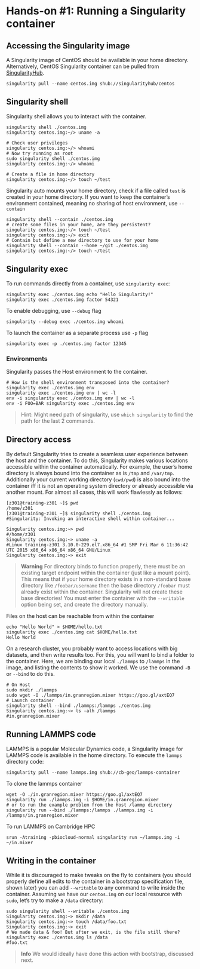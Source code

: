 # Hands-on #1: Running a Singularity container
## Accessing the Singularity image
A Singularity image of CentOS should be available in your home directory.
Alternatively, CentOS Singularity container can be pulled
from [SingularityHub](https://singularity-hub.org).
```
singularity pull --name centos.img shub://singularityhub/centos
```

## Singularity shell
Singularity shell allows you to interact with the container.

```shell
singularity shell ./centos.img
singularity centos.img:~/> uname -a

# Check user privileges
singularity centos.img:~/> whoami
# Now try running as root
sudo singularity shell ./centos.img
singularity centos.img:~/> whoami

# Create a file in home directory
singularity centos.img:~/> touch ~/test
```
Singularity auto mounts your home directory, check if a file called `test` is
created in your home directory. If you want to keep the container’s environment
contained, meaning no sharing of host environment, use `--contain`

```shell
singularity shell --contain ./centos.img
# create some files in your home, are they persistent?
singularity centos.img:~/> touch ~/test
singularity centos.img:~/> exit
# Contain but define a new directory to use for your home
singularity shell --contain --home ~/git ./centos.img
singularity centos.img:~/> touch ~/test
```

## Singularity exec
To run commands directly from a container, use `singularity exec`:
```
singularity exec ./centos.img echo "Hello Singularity!"
singularity exec ./centos.img factor 54321
```

To enable debugging, use `--debug` flag
```
singularity --debug exec ./centos.img whoami
```
To launch the container as a separate process use `-p` flag
```
singularity exec -p ./centos.img factor 12345
```

### Environments
Singularity passes the Host environment to the container.

```shell
# How is the shell environment transposed into the container?
singularity exec ./centos.img env
singularity exec ./centos.img env | wc -l
env -i singularity exec ./centos.img env | wc -l
env -i FOO=BAR singularity exec ./centos.img env
```

> Hint: Might need path of singularity, use `which singularity` to find the path for the last 2 commands.

## Directory access
By default Singularity tries to create a seamless user experience between the host and the container. To do this, Singularity makes various locations accessible within the container automatically. For example, the user’s home directory is always bound into the container as is `/tmp` and `/var/tmp`. Additionally your current working directory (`cwd/pwd`) is also bound into the container iff it is not an operating system directory or already accessible via another mount. For almost all cases, this will work flawlessly as follows:

```shell
[z301@training-z301 ~]$ pwd
/home/z301
[z301@training-z301 ~]$ singularity shell ./centos.img
#Singularity: Invoking an interactive shell within container...

Singularity centos.img:~> pwd
#/home/z301
Singularity centos.img:~> uname -a
#Linux training-z301 3.10.0-229.el7.x86_64 #1 SMP Fri Mar 6 11:36:42 UTC 2015 x86_64 x86_64 x86_64 GNU/Linux
Singularity centos.img:~> exit
```

> **Warning**
For directory binds to function properly, there must be an existing target endpoint within the container (just like a mount point). This means that if your home directory exists in a non-standard base directory like `/foobar/username` then the base directory `/foobar` must already exist within the container.
Singularity will not create these base directories! You must enter the container with the `--writable` option being set, and create the directory manually.


Files on the host can be reachable from within the container

```shell
echo "Hello World" > $HOME/hello.txt
singularity exec ./centos.img cat $HOME/hello.txt
Hello World
```

On a research cluster, you probably want to access locations with big datasets, and then write results too. For this, you will want to bind a folder to the container. Here, we are binding our local `./lammps` to `/lammps` in the image, and listing the contents to show it worked. We use the command `-B` or `--bind` to do this.

```shell
# On Host
sudo mkdir ./lammps
sudo wget -O ./lammps/in.granregion.mixer https://goo.gl/axtEQ7
# Launch container
singularity shell --bind ./lammps:/lammps ./centos.img
Singularity centos.img:~> ls -alh /lammps
#in.granregion.mixer
```

## Running LAMMPS code
LAMMPS is a popular Molecular Dynamics code, a Singularity image for LAMMPS code is available in the home directory. To execute the `lammps` directory code:

```shell
singularity pull --name lammps.img shub://cb-geo/lammps-container
```
To clone the lammps container

```shell
wget -O ./in.granregion.mixer https://goo.gl/axtEQ7
singularity run ./lammps.img -i $HOME/in.granregion.mixer
# or to run the example problem from the Host /lammp directory
singularity run --bind ./lammps:/lammps ./lammps.img -i /lammps/in.granregion.mixer
```

To run LAMMPS on Cambridge HPC
```shell
srun -Atraining -pbiocloud-normal singularity run ~/lammps.img -i ~/in.mixer
```

## Writing in the container

While it is discouraged to make tweaks on the fly to containers (you should properly define all edits to the container in a bootstrap specification file, shown later) you can add `--writable` to any command to write inside the container. Assuming we have our `centos.img` on our local resource with `sudo`, let’s
try to make a `/data` directory:

```shell
sudo singularity shell --writable ./centos.img
Singularity centos.img:~> mkdir /data
Singularity centos.img:~> touch /data/foo.txt
Singularity centos.img:~> exit
# We made data & foo! But after we exit, is the file still there?
singularity exec ./centos.img ls /data
#foo.txt
```
> **Info** We would ideally have done this action with bootstrap, discussed next.

